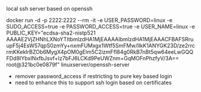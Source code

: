 local ssh server based on openssh

docker run -d -p 2222:2222 --rm -it -e USER_PASSWORD=linux -e SUDO_ACCESS=true -e PASSWORD_ACCESS=true -e USER_NAME=linux -e PUBLIC_KEY="ecdsa-sha2-nistp521 AAAAE2VjZHNhLXNoYTItbmlzdHA1MjEAAAAIbmlzdHA1MjEAAACFBAFSRruupF5j4EsW57qpS0zmYy+nxmFUMxgx1Wtf5SmFMw/lIkK1ANYGK23D/ze2rrcrmKKekIrBZOb6MygX4pOM0gElm5C2izmFfI84g0RkB7nBt5qw64eeLwGQQFDd8IYbxlNxfbJsvf+Iz7bFJ6LCKd9PeUWZnm+GqMOFnPhzfyV/3A== root@321bc0e0879f" linuxserver/openssh-server

* remover password_access if restricting to pure key based login 
* need to enhance this to support ssh login based on certificates 
